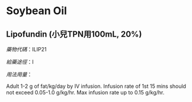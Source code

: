 # Soybean Oil

## Lipofundin (小兒TPN用100mL, 20%)

*藥物代碼*：ILIP21

*給藥途徑*：I

*用法用量*：

Adult 1-2 g of fat/kg/day by IV infusion. Infusion rate of 1st 15 mins should not exceed 0.05-1.0 g/kg/hr. Max infusion rate up to 0.15 g/kg/hr.


